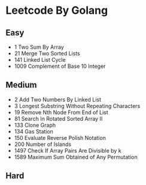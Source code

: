 # Leetcode By Golang

## Easy
- 1 Two Sum By Array
- 21 Merge Two Sorted Lists
- 141 Linked List Cycle
- 1009 Complement of Base 10 Integer

## Medium
- 2 Add Two Numbers By Linked List
- 3 Longest Substring Without Repeating Characters
- 19 Remove Nth Node From End of List
- 81 Search In Rotated Sorted Array II
- 133 Clone Graph
- 134 Gas Station
- 150 Evaluate Reverse Polish Notation
- 200 Number of Islands
- 1497 Check If Array Pairs Are Divisible by k
- 1589 Maximum Sum Obtained of Any Permutation

## Hard
